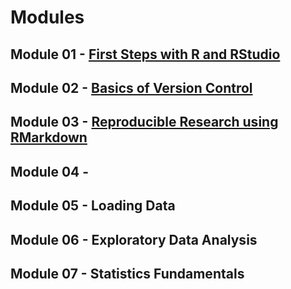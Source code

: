 # Modules

## Module 01 - [First Steps with R and RStudio](module-01/module-01.md)
## Module 02 - [Basics of Version Control](module-02/module-02.md)
## Module 03 - [Reproducible Research using RMarkdown](module-03/module-03.md)
## Module 04 -
## Module 05 - Loading Data
## Module 06 - Exploratory Data Analysis
## Module 07 - Statistics Fundamentals
